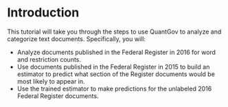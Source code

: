 # Introduction

This tutorial will take you through the steps to use QuantGov to analyze and categorize text documents. Specifically, you will:

-   Analyze documents published in the Federal Register in 2016 for word and restriction counts.
-   Use documents published in the Federal Register in 2015 to build an estimator to predict what section of the Register documents would be most likely to appear in.
-   Use the trained estimator to make predictions for the unlabeled 2016 Federal Register documents.
